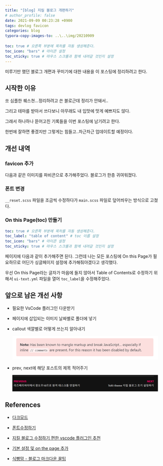 ```yaml
---
title: "[blog] 지킬 블로그 개편하기"
# author_profile: false
date: 2021-09-09 00:23:28 +0900
tags: devlog favicon
categories: blog
typora-copy-images-to: ..\..\img/20210909

toc: true # 오른쪽 부분에 목차를 자동 생성해준다.
toc_icon: "bars" # 아이콘 설정
toc_sticky: true # 마우스 스크롤과 함께 내려갈 것인지 설정
---
```






미루기만 했던 블로그 개편과 꾸미기에 대한 내용을 이 포스팅에 정리하려고 한다.



## 시작한 이유

쏘 심플한 퀘스쳔...정리하려고 쓴 블로근데 정리가 안돼서..

그리고 테마를 받아서 쓰다보니 아무래도 내 입맛에 맛게 예쁘지도 않다.

그래서 하나하나 뜯어고친 기록들을 이번 포스팅에 남기려고 한다.

한번에 잘하면 좋겠지만 그렇게는 힘들고..차근차근 업데이트할 예정이다.





## 개선 내역

### favicon 추가

다음과 같은 이미지를 파비콘으로 추가해주었다. 블로그가 한층 귀여워졌다.



### 폰트 변경

`__reset.scss` 파일을 조금씩 수정하다가 `main.scss` 파일로 덮어씌우는 방식으로 고쳤다.



### On this Page(toc) 만들기

```yaml
toc: true # 오른쪽 부분에 목차를 자동 생성해준다.
toc_label: "table of content" # toc 이름 설정
toc_icon: "bars" # 아이콘 설정
toc_sticky: true # 마우스 스크롤과 함께 내려갈 것인지 설정
```

페이지에 다음과 같이 추가해주면 된다. 그런데 나는 모든 포스팅에 On this Page가 필요하므로 어딘가 싱글페이지 설정에 추가해줘야겠다고 생각했다.

우선 On this Page라는 글자가 마음에 들지 않아서 Table of Contents로 수정하기 위해서 `ui-text.yml` 파일을 열어 `toc_label`을 수정해주었다.





## 앞으로 남은 개선 사항

- 필요한 VsCode 플러그인 다운받기

- 페이지에 삽입되는 이미지 날짜별로 폴더에 넣기

- callout 색깔별로 어떻게 쓰는지 알아내기

  ![image-20210911182515960](../../img/20210909/image-20210911182515960.png)

- prev, next에 해당 포스트의 제목 적어주기

  ![image-20210911182630511](../../img/20210909/image-20210911182630511.png)





## References

- [다크모드](https://etch-cure.github.io/blog/toggle-dark-mode/)

- [폰트수정하기](https://evenharder.github.io/blog/jekyll-change-fonts/)

- [지킬 블로그 수정하기 편한 vscode 플러그인 추천](https://etch-cure.github.io/blog/github-pages-plugin/)

- [기본 설정 및 on the page 추가](https://syki66.github.io/blog/2020/04/12/minimal-mistakes-theme.html)

- [식빵맘 - 블로그 마크다운 꿀팁](https://ansohxxn.github.io/blog/markdown/)

